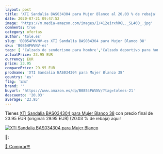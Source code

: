```yaml
---
layout: post
title: 'XTI Sandalia BAS034304 para Mujer Blanco al 20.03 % de rebaja'
date: 2020-07-21 09:47:52
image: 'https://m.media-amazon.com/images/I/412eirxhRGL._SL400_.jpg'
comments: true
category: ofertas
author: 'tole.es'
slug: 'B0854PWVNV-es XTI Sandalia BAS034304 para Mujer Blanco 38'
sku: 'B0854PWVNV-es'
tags: [ 'Calzado de senderismo para hombre','Calzado deportivo para hombre','Chanclas y sandalias de piscina para hombre','Zapatillas de senderismo para hombre','Zapatillas y calzado deportivo para hombre','Zapatos','Zapatos para hombre','Zapatos y complementos','sandalia', ]
actualPrice: 23.95 EUR
currency: EUR
price: 23.95
comparePrice: 29.95 EUR
prodname: 'XTI Sandalia BAS034304 para Mujer Blanco 38'
country: 'es'
flag: '🇪🇸'
brand: ''
buyurl: 'https://www.amazon.es/dp/B0854PWVNV/?tag=tolees-21'
descuento: '20.03'
average: '23.95'
---
```


Tienes [XTI Sandalia BAS034304 para Mujer Blanco 38](https://www.amazon.es/dp/B0854PWVNV/?tag=tolees-21) con precio final de  23.95 EUR (original: 29.95 EUR) (20.03 %  de rebaja) aqui!

[![XTI Sandalia BAS034304 para Mujer Blanco](https://m.media-amazon.com/images/I/412eirxhRGL._SL400_.jpg)](https://www.amazon.es/dp/B0854PWVNV/?tag=tolees-21)

🔎:


[🛒 Comprar!!!](https://www.amazon.es/dp/B0854PWVNV/?tag=tolees-21)
